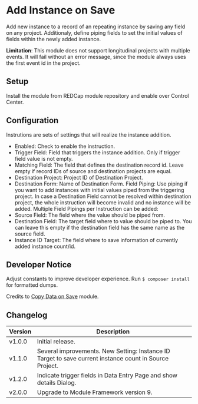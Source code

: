 # Add Instance on Save
Add new instance to a record of an repeating instance by saving any field on any project. Additionaly, define piping fields to set the initial values of fields within the newly added instance.

**Limitation**: This module does not support longitudinal projects with multiple events. It will fail without an error message, since the module always uses the first event id in the project.

## Setup

Install the module from REDCap module repository and enable over Control Center.

## Configuration

Instrutions are sets of settings that will realize the instance addition.
- Enabled: Check to enable the instruction.
- Trigger Field: Field that triggers the instance addition. Only if trigger field value is not empty.
- Matching Field: The field that defines the destination record id. Leave empty if record IDs of source and destination projects are equal.
- Destination Project: Project ID of Destination Project. 
- Destination Form: Name of Destination Form.
Field Piping: Use piping if you want to add instances with initial values piped from the triggering project. In case a Destination Field cannot be resolved within destination project, the whole instruction will become invalid and no instance will be added.
Multiple Field Pipings per Instruction can be added:
- Source Field: The field where the value should be piped from.
- Destination Field: The target field where to value should be piped to. You can leave this empty if the destination field has the same name as the source field.
- Instance ID Target: The field where to save information of currently added instance count/id.

## Developer Notice
Adjust constants to improve developer experience.
Run `$ composer install` for formatted dumps.

Credits to [Copy Data on Save](https://github.com/lsgs/redcap-copy-data-on-save) module.

## Changelog

Version | Description
------- | --------------------
v1.0.0  | Initial release.
v1.1.0  | Several improvements. New Setting: Instance ID Target to save current instance count in Source Project.
v1.2.0  | Indicate trigger fields in Data Entry Page and show details Dialog.
v2.0.0  | Upgrade to Module Framework version 9.
